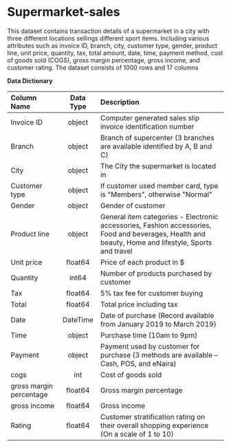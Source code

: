 # Supermarket-sales

This dataset contains transaction details of a supermarket in a city with three different locations sellings different sport items.
Including various attributes such as invoice ID, branch, city, customer type, gender, product line, unit price, quantity, tax, total amount, date, time, payment method, cost of goods sold (COGS), gross margin percentage, gross income, and customer rating. The dataset consists of 1000 rows and 17 columns 


**Data Dictionary**

|       Column Name       | Data Type | Description |
| :---------------------- | :--------------: | :---------- |
| Invoice ID              | object  | Computer generated sales slip invoice identification number |
| Branch                  | object       | Branch of supercenter (3 branches are available identified by A, B and C)           |
| City                    | object       | The City the supermarket is located in         |
| Customer type           | object      | If customer used member card, type is "Members", otherwise "Normal"         |
| Gender                  | object       | Gender of customer           |
| Product line            | object       | General item categories - Electronic accessories, Fashion accessories, Food and beverages, Health and beauty, Home and lifestyle, Sports and travel           |
| Unit price              | float64 | Price of each product in $           |
| Quantity                | int64       | Number of products purchased by customer          |
| Tax                     | float64      | 5% tax fee for customer buying          |
| Total                   | float64       | Total price including tax           |
| Date                   | DateTime       | Date of purchase (Record available from January 2019 to March 2019)           |
| Time                    | object       | Purchase time (10am to 9pm)           |
| Payment                 | object       | Payment used by customer for purchase (3 methods are available – Cash, POS, and eNaira)           |
| cogs              | int       | Cost of goods sold           |
| gross margin percentage | float64       | Gross margin percentage           |
| gross income            | float64       | Gross income          |  
| Rating                  | float64       | Customer stratification rating on their overall shopping experience (On a scale of 1 to 10)           |
